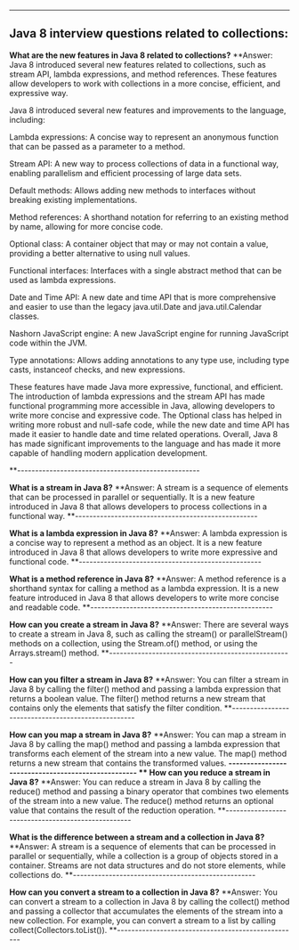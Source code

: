---------------------------------------------------
Java 8 interview questions related to collections:
---------------------------------------------------
**What are the new features in Java 8 related to collections?**
**Answer: Java 8 introduced several new features related to collections, such as stream API, lambda expressions, and method references. These features allow developers to work with collections in a more concise, efficient, and expressive way.

Java 8 introduced several new features and improvements to the language, including:

Lambda expressions: A concise way to represent an anonymous function that can be passed as a parameter to a method.

Stream API: A new way to process collections of data in a functional way, enabling parallelism and efficient processing of large data sets.

Default methods: Allows adding new methods to interfaces without breaking existing implementations.

Method references: A shorthand notation for referring to an existing method by name, allowing for more concise code.

Optional class: A container object that may or may not contain a value, providing a better alternative to using null values.

Functional interfaces: Interfaces with a single abstract method that can be used as lambda expressions.

Date and Time API: A new date and time API that is more comprehensive and easier to use than the legacy java.util.Date and java.util.Calendar classes.

Nashorn JavaScript engine: A new JavaScript engine for running JavaScript code within the JVM.

Type annotations: Allows adding annotations to any type use, including type casts, instanceof checks, and new expressions.

These features have made Java more expressive, functional, and efficient. The introduction of lambda expressions and the stream API has made functional programming more accessible in Java, allowing developers to write more concise and expressive code. The Optional class has helped in writing more robust and null-safe code, while the new date and time API has made it easier to handle date and time related operations. Overall, Java 8 has made significant improvements to the language and has made it more capable of handling modern application development.

**---------------------------------------------------

**What is a stream in Java 8?**
**Answer: A stream is a sequence of elements that can be processed in parallel or sequentially. It is a new feature introduced in Java 8 that allows developers to process collections in a functional way.
**---------------------------------------------------

**What is a lambda expression in Java 8?**
**Answer: A lambda expression is a concise way to represent a method as an object. It is a new feature introduced in Java 8 that allows developers to write more expressive and functional code.
**---------------------------------------------------

**What is a method reference in Java 8?**
**Answer: A method reference is a shorthand syntax for calling a method as a lambda expression. It is a new feature introduced in Java 8 that allows developers to write more concise and readable code.
**---------------------------------------------------

**How can you create a stream in Java 8?**
**Answer: There are several ways to create a stream in Java 8, such as calling the stream() or parallelStream() methods on a collection, using the Stream.of() method, or using the Arrays.stream() method.
**---------------------------------------------------

**How can you filter a stream in Java 8?**
**Answer: You can filter a stream in Java 8 by calling the filter() method and passing a lambda expression that returns a boolean value. The filter() method returns a new stream that contains only the elements that satisfy the filter condition.
**---------------------------------------------------

**How can you map a stream in Java 8?**
**Answer: You can map a stream in Java 8 by calling the map() method and passing a lambda expression that transforms each element of the stream into a new value. The map() method returns a new stream that contains the transformed values.
**---------------------------------------------------
**
How can you reduce a stream in Java 8?**
**Answer: You can reduce a stream in Java 8 by calling the reduce() method and passing a binary operator that combines two elements of the stream into a new value. The reduce() method returns an optional value that contains the result of the reduction operation.
**---------------------------------------------------

**What is the difference between a stream and a collection in Java 8?**
**Answer: A stream is a sequence of elements that can be processed in parallel or sequentially, while a collection is a group of objects stored in a container. Streams are not data structures and do not store elements, while collections do.
**---------------------------------------------------

**How can you convert a stream to a collection in Java 8?**
**Answer: You can convert a stream to a collection in Java 8 by calling the collect() method and passing a collector that accumulates the elements of the stream into a new collection. For example, you can convert a stream to a list by calling collect(Collectors.toList()).
**---------------------------------------------------

